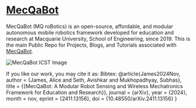 # [MecQaBot](https://arxiv.org/abs/2411.13156)
MecQaBot (MQ roBotics) is an open-source, affordable, and modular autonomous mobile robotics framework developed for education and research at Macquarie University, School of Engineering, since 2019. This is the main Public Repo for Projects, Blogs, and Tutorials associated with [MecQaBot](https://arxiv.org/abs/2411.13156).

![MecQaBot ICST Image](assets/img/mecqabots_icst.png)

If you like our work, you may cite it as:
Bibtex:
@article{James2024Nov,
	author = {James, Alice and Seth, Avishkar and Mukhopadhyay, Subhas},
	title = {{MecQaBot: A Modular Robot Sensing and Wireless Mechatronics Framework for Education and Research}},
	journal = {arXiv},
	year = {2024},
	month = nov,
	eprint = {2411.13156},
	doi = {10.48550/arXiv.2411.13156}
}
